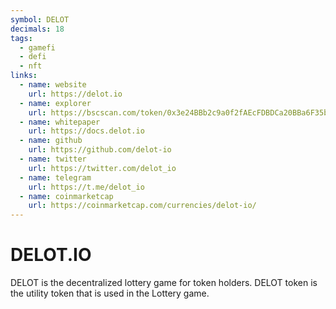 ```yaml
---
symbol: DELOT
decimals: 18
tags:
  - gamefi
  - defi
  - nft
links:
  - name: website
    url: https://delot.io
  - name: explorer
    url: https://bscscan.com/token/0x3e24BBb2c9a0f2fAEcFDBDCa20BBa6F35b73C4CB
  - name: whitepaper
    url: https://docs.delot.io
  - name: github
    url: https://github.com/delot-io
  - name: twitter
    url: https://twitter.com/delot_io
  - name: telegram
    url: https://t.me/delot_io
  - name: coinmarketcap
    url: https://coinmarketcap.com/currencies/delot-io/
---
```


# DELOT.IO

DELOT is the decentralized lottery game for token holders. DELOT token is the utility token that is used in the Lottery game.
